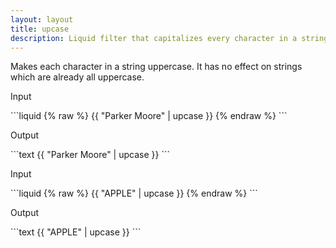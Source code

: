 ```yaml
---
layout: layout
title: upcase
description: Liquid filter that capitalizes every character in a string.
---
```


Makes each character in a string uppercase. It has no effect on strings which are already all uppercase.

<p class="code-label">Input</p>
```liquid
{% raw %}
{{ "Parker Moore" | upcase }}
{% endraw %}
```

<p class="code-label">Output</p>
```text
{{ "Parker Moore" | upcase }}
```

<p class="code-label">Input</p>
```liquid
{% raw %}
{{ "APPLE" | upcase }}
{% endraw %}
```

<p class="code-label">Output</p>
```text
{{ "APPLE" | upcase }}
```
